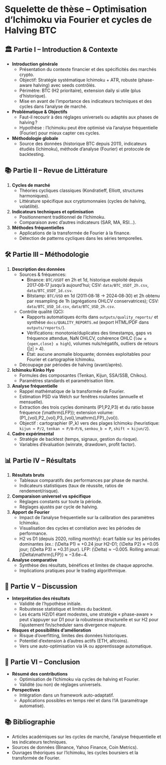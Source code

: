 # Squelette de thèse – Optimisation d’Ichimoku via Fourier et cycles de Halving BTC

## 🏛 Partie I – Introduction & Contexte
- **Introduction générale**
  - Présentation du contexte financier et des spécificités des marchés crypto.
  - Objectif: Stratégie systématique Ichimoku + ATR, robuste (phase-aware halving) avec seeds contrôlés.
  - Périmètre: BTC (H2 prioritaire), extension daily si utile (plus d’historique).
  - Mise en avant de l’importance des indicateurs techniques et des cycles dans l’analyse de marché.
- **Problématique & Objectifs**
  - Faut-il recourir à des réglages universels ou adaptés aux phases de halving ?
  - Hypothèse : l’Ichimoku peut être optimisé via l’analyse fréquentielle (Fourier) pour mieux capter ces cycles.
- **Méthodologie globale**
  - Source des données (historique BTC depuis 2011), indicateurs étudiés (Ichimoku), méthode d’analyse (Fourier) et protocole de backtesting.

## 📚 Partie II – Revue de Littérature
1. **Cycles de marché**
   - Théories cycliques classiques (Kondratieff, Elliott, structures harmoniques).
   - Littérature spécifique aux cryptomonnaies (cycles de halving, volatilité).
2. **Indicateurs techniques et optimisation**
   - Positionnement traditionnel de l’Ichimoku.
   - Comparaison avec d’autres indicateurs (SAR, MA, RSI…).
3. **Méthodes fréquentielles**
   - Applications de la transformée de Fourier à la finance.
   - Détection de patterns cycliques dans les séries temporelles.

## 🛠 Partie III – Méthodologie
1. **Description des données**
   - Sources & fréquences:
     - Binance: `BTC/USDT` en 2h et 1d, historique exploité depuis 2017‑08‑17 jusqu’à aujourd’hui; CSV: `data/BTC_USDT_2h.csv`, `data/BTC_USDT_1d.csv`.
     - Bitstamp: `BTC/USD` en 1d (2011‑08‑18 → 2024‑08‑30) et 2h obtenu par resampling de 1h (agrégations OHLCV conservatrices); CSV: `data/BTC_USD_1d.csv`, `data/BTC_USD_2h.csv`.
   - Contrôle qualité (QC):
     - Rapports automatiques écrits dans `outputs/quality_reports/` et synthèse `docs/QUALITY_REPORTS.md` (export HTML/PDF dans `outputs/reports/`).
     - Vérifications: monotonie/duplicates des timestamps, gaps vs fréquence attendue, NaN OHLCV, cohérence OHLC (`low ≤ {open,close} ≤ high`), volumes nuls/négatifs, outliers de retours (|z| > 4).
     - État: aucune anomalie bloquante; données exploitables pour Fourier et cartographie Ichimoku.
   - Découpage par périodes de halving (avant/après).
2. **Ichimoku Kinko Hyo**
   - Formules des composantes (Tenkan, Kijun, SSA/SSB, Chikou).
   - Paramètres standards et paramétrisation libre.
3. **Analyse fréquentielle**
   - Rappel mathématique de la transformée de Fourier.
   - Estimation PSD via Welch sur fenêtres roulantes (annuelle et mensuelle).
   - Extraction des trois cycles dominants \(P1,P2,P3\) et du ratio basse fréquence \(\mathrm{LFP}\); extension volume: \(P1_{vol},P2_{vol},P3_{vol},\mathrm{LFP}_{vol}\).
   - Objectif : cartographier \(P_k\) vers des plages Ichimoku (heuristique: `kijun ≈ P/2`, `tenkan ≈ P/8–P/6`, `senkou_b ≈ P`, `shift ≈ kijun/2`).
4. **Cadre expérimental**
   - Stratégie de backtest (temps, signaux, gestion du risque).
   - Variables d’évaluation (winrate, drawdown, profit factor).

## 📊 Partie IV – Résultats
1. **Résultats bruts**
   - Tableaux comparatifs des performances par phase de marché.
   - Indicateurs statistiques (taux de réussite, ratios de rendement/risque).
2. **Comparaison universel vs spécifique**
   - Réglages constants sur toute la période.
   - Réglages ajustés par cycle de halving.
3. **Apport de Fourier**
   - Impact de l’analyse fréquentielle sur la calibration des paramètres Ichimoku.
   - Visualisation des cycles et corrélation avec les périodes de performance.
   - H2 vs D1 (depuis 2020, rolling monthly): écart faible sur les périodes dominantes (ex.: \(\Delta P1\) ≈ +0.24 jour H2–D1; \(\Delta P2\) ≈ +0.05 jour; \(\Delta P3\) ≈ +0.31 jour). LFP: \(\Delta\) ≈ −0.005. Rolling annual: \(\Delta\mathrm{LFP}\) ≈ −3.6e−4.
4. **Analyse comparative**
   - Synthèse des résultats, bénéfices et limites de chaque approche.
   - Implications pratiques pour le trading algorithmique.

## 🔎 Partie V – Discussion
- **Interprétation des résultats**
  - Validité de l’hypothèse initiale.
  - Robustesse statistique et limites du backtest.
  - Les écarts H2/D1 étant modestes, une stratégie « phase-aware » peut s’appuyer sur D1 pour la robustesse structurelle et sur H2 pour l’ajustement fin/scheduler sans divergence majeure.
- **Risques et possibilités d’amélioration**
  - Risque d’overfitting, limites des données historiques.
  - Potentiel d’extension à d’autres actifs (ETH, altcoins).
  - Vers une auto-optimisation via IA ou apprentissage automatique.

## 🏁 Partie VI – Conclusion
- **Résumé des contributions**
  - Optimisation de l’Ichimoku via cycles de halving et Fourier.
  - Validité (ou non) de réglages universels.
- **Perspectives**
  - Intégration dans un framework auto-adaptatif.
  - Applications possibles en temps réel et dans l’IA (paramétrage automatisé).

## 📚 Bibliographie
- Articles académiques sur les cycles de marché, l’analyse fréquentielle et les indicateurs techniques.
- Sources de données (Binance, Yahoo Finance, Coin Metrics).
- Ouvrages théoriques sur l’Ichimoku, les cycles boursiers et la transformée de Fourier.
